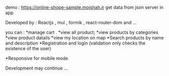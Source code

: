 demo : https://online-shope-sample.mojshah.ir
get data from json server in app

Developed by : Reactjs , mui , formik , react-router-dom and ...

you can  : 
*manage cart .
*view all product;
*view products by categories
*view product datails
*view my location on map
*Search products by name and description
*Registration and login (validation only checks the existence of the user)

*Responsive for mobile mode



Development may continue ...
